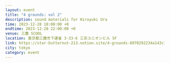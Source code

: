 ```yaml
---
layout: event
title: "4 grounds: vol 2"
description: sound materials for Hiroyuki Ura
time: 2023-12-28 18:00:00 +0
endtime: 2023-12-28 22:00:00 +0
venue: 三鷹 SCOOL
location: 東京都三鷹市下連雀 3-33-6 三京ユニオンビル 5F
link: https://star-butternut-213.notion.site/4-grounds-8970292234a143c18f1f7a0d4f832b33
city: tokyo
category: event
---
```

